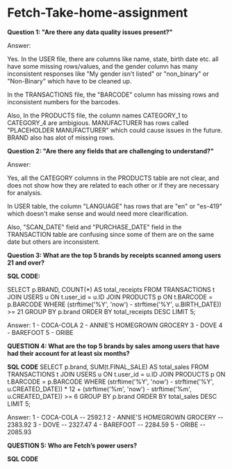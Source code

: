 # Fetch-Take-home-assignment

**Question 1: "Are there any data quality issues present?"**

Answer: 

Yes. In the USER file, there are columns like name, state, birth date etc. all have some missing rows/values, and the gender column has many inconsistent responses like "My gender isn't listed" or "non_binary" or "Non-Binary" which have to be cleaned up.

In the TRANSACTIONS file, the "BARCODE" column has missing rows and inconsistent numbers for the barcodes.

Also, 
In the PRODUCTS file, the column names CATEGORY_1	to CATEGORY_4 are ambigious. 
MANUFACTURER has rows called "PLACEHOLDER MANUFACTURER" which could cause issues in the future. BRAND also has alot of missing rows.



**Question 2: "Are there any fields that are challenging to understand?"**

Answer:

Yes, all the CATEGORY columns in the PRODUCTS table are not clear, and does not show how they are related to each other or if they are necessary for analysis. 

In USER table, the column "LANGUAGE" has rows that are "en" or "es-419" which doesn't make sense and would need more clearification.

Also, "SCAN_DATE" field and "PURCHASE_DATE" field in the TRANSACTION table are confusing since some of them are on the same date but others are inconsistent.


**Question 3: What are the top 5 brands by receipts scanned among users 21 and over?**

**SQL CODE:**

SELECT p.BRAND, COUNT(*) AS total_receipts
FROM TRANSACTIONS t
JOIN USERS u ON t.user_id = u.ID
JOIN PRODUCTS p ON t.BARCODE = p.BARCODE
WHERE (strftime('%Y', 'now') - strftime('%Y', u.BIRTH_DATE)) >= 21
GROUP BY p.brand
ORDER BY total_receipts DESC
LIMIT 5;

Answer: 
1 - COCA-COLA
2 - ANNIE'S HOMEGROWN GROCERY
3 - DOVE
4 - BAREFOOT
5 - ORIBE


**QUESTION 4: What are the top 5 brands by sales among users that have had their account for at least six months?**

**SQL CODE**
SELECT p.brand, SUM(t.FINAL_SALE) AS total_sales
FROM TRANSACTIONS t
JOIN USERS u ON t.user_id = u.ID
JOIN PRODUCTS p ON t.BARCODE = p.BARCODE
WHERE (strftime('%Y', 'now') - strftime('%Y', u.CREATED_DATE)) * 12 +
      (strftime('%m', 'now') - strftime('%m', u.CREATED_DATE)) >= 6
GROUP BY p.brand
ORDER BY total_sales DESC
LIMIT 5;

Answer: 
1 - COCA-COLA -- 2592.1
2 - ANNIE'S HOMEGROWN GROCERY -- 2383.92
3 - DOVE -- 2327.47
4 - BAREFOOT -- 2284.59
5 - ORIBE -- 2085.93


**QUESTION 5: Who are Fetch’s power users?** 

**SQL CODE**

